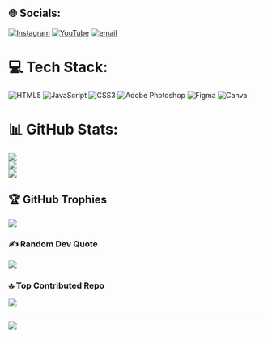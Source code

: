 
## 🌐 Socials:
[![Instagram](https://img.shields.io/badge/Instagram-%23E4405F.svg?logo=Instagram&logoColor=white)](https://instagram.com/_s_a_m_y_a_k_777) [![YouTube](https://img.shields.io/badge/YouTube-%23FF0000.svg?logo=YouTube&logoColor=white)](https://youtube.com/@https://youtube.com/@techy_samyak?si=mzwfzPDIaH4GBMLd) [![email](https://img.shields.io/badge/Email-D14836?logo=gmail&logoColor=white)](mailto:gugalesamyak2@gmail.com) 

# 💻 Tech Stack:
![HTML5](https://img.shields.io/badge/html5-%23E34F26.svg?style=for-the-badge&logo=html5&logoColor=white) ![JavaScript](https://img.shields.io/badge/javascript-%23323330.svg?style=for-the-badge&logo=javascript&logoColor=%23F7DF1E) ![CSS3](https://img.shields.io/badge/css3-%231572B6.svg?style=for-the-badge&logo=css3&logoColor=white) ![Adobe Photoshop](https://img.shields.io/badge/adobe%20photoshop-%2331A8FF.svg?style=for-the-badge&logo=adobe%20photoshop&logoColor=white) ![Figma](https://img.shields.io/badge/figma-%23F24E1E.svg?style=for-the-badge&logo=figma&logoColor=white) ![Canva](https://img.shields.io/badge/Canva-%2300C4CC.svg?style=for-the-badge&logo=Canva&logoColor=white)
# 📊 GitHub Stats:
![](https://github-readme-stats.vercel.app/api?username=SamyakWebs25&theme=tokyonight&hide_border=false&include_all_commits=true&count_private=false)<br/>
![](https://nirzak-streak-stats.vercel.app/?user=SamyakWebs25&theme=tokyonight&hide_border=false)<br/>
![](https://github-readme-stats.vercel.app/api/top-langs/?username=SamyakWebs25&theme=tokyonight&hide_border=false&include_all_commits=true&count_private=false&layout=compact)

## 🏆 GitHub Trophies
![](https://github-profile-trophy.vercel.app/?username=SamyakWebs25&theme=radical&no-frame=false&no-bg=true&margin-w=4)

### ✍️ Random Dev Quote
![](https://quotes-github-readme.vercel.app/api?type=horizontal&theme=radical)

### 🔝 Top Contributed Repo
![](https://github-contributor-stats.vercel.app/api?username=SamyakWebs25&limit=5&theme=dark&combine_all_yearly_contributions=true)

---
[![](https://visitcount.itsvg.in/api?id=SamyakWebs25&icon=0&color=0)](https://visitcount.itsvg.in)

<!-- Proudly created with GPRM ( https://gprm.itsvg.in ) -->
